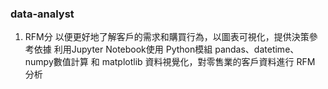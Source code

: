 ### data-analyst
1. RFM分 以便更好地了解客戶的需求和購買行為，以圖表可視化，提供決策參考依據
   利用Jupyter Notebook使用 Python模組 pandas、datetime、numpy數值計算 和 matplotlib 資料視覺化，對零售業的客戶資料進行 RFM 分析